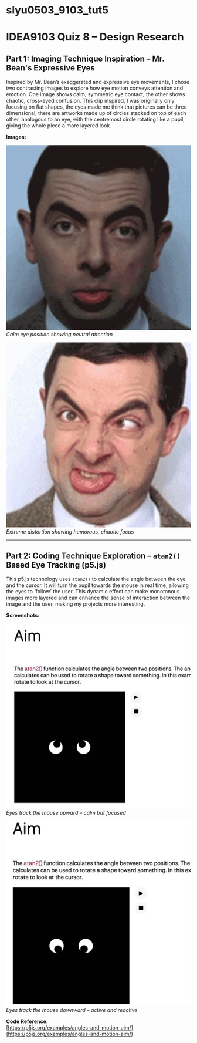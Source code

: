 # slyu0503_9103_tut5

# IDEA9103 Quiz 8 – Design Research

## Part 1: Imaging Technique Inspiration – Mr. Bean's Expressive Eyes

Inspired by Mr. Bean’s exaggerated and expressive eye movements, I chose two contrasting images to explore how eye motion conveys attention and emotion. One image shows calm, symmetric eye contact; the other shows chaotic, cross-eyed confusion. This clip inspired, I was originally only focusing on flat shapes, the eyes made me think that pictures can be three dimensional, there are artworks made up of circles stacked on top of each other, analogous to an eye, with the centremost circle rotating like a pupil, giving the whole piece a more layered look.

**Images:**

![Normal Eye Expression – Mr. Bean](assets/normal.jpg)  
*Calm eye position showing neutral attention*

![Abnormal Eye Expression – Mr. Bean](assets/abnormal.jpg)  
*Extreme distortion showing humorous, chaotic focus*

---

## Part 2: Coding Technique Exploration – `atan2()` Based Eye Tracking (p5.js)

This p5.js technology uses `atan2()` to calculate the angle between the eye and the cursor. It will turn the pupil towards the mouse in real time, allowing the eyes to ‘follow’ the user. This dynamic effect can make monotonous images more layered and can enhance the sense of interaction between the image and the user, making my projects more interesting.

**Screenshots:**

![Eyes Tracking Up](assets/up.jpg)  
*Eyes track the mouse upward – calm but focused*

![Eyes Tracking Down](assets/down.jpg)  
*Eyes track the mouse downward – active and reactive*

 **Code Reference:**  
[https://p5js.org/examples/angles-and-motion-aim/](https://p5js.org/examples/angles-and-motion-aim/)
